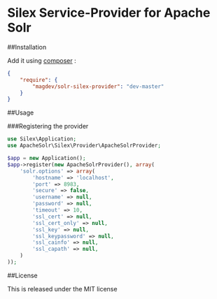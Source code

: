 # Silex Service-Provider for Apache Solr

##Installation

Add it using [composer](http://getcomposer.org/) :

```json
{
    "require": {
        "magdev/solr-silex-provider": "dev-master"
    }
}
```

##Usage

###Registering the provider

```php
use Silex\Application;
use ApacheSolr\Silex\Provider\ApacheSolrProvider;

$app = new Application();
$app->register(new ApacheSolrProvider(), array(
    'solr.options' => array(
        'hostname' => 'localhost',
        'port' => 8983,
        'secure' => false,
        'username' => null,
        'password' => null,
        'timeout' => 10,
        'ssl_cert' => null,
        'ssl_cert_only' => null,
        'ssl_key' => null,
        'ssl_keypassword' => null,
        'ssl_cainfo' => null,
        'ssl_capath' => null,
    )
));
```

##License

This is released under the MIT license